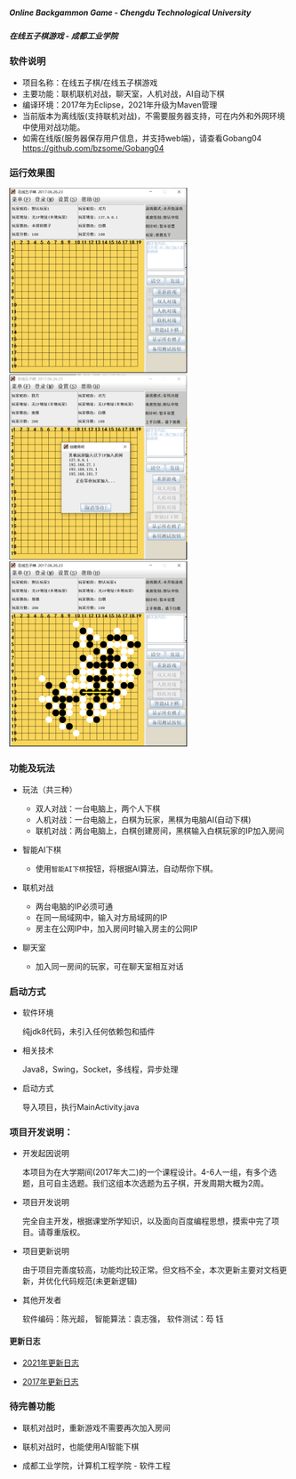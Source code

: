 ##### Online Backgammon Game - Chengdu Technological University

##### 在线五子棋游戏 - 成都工业学院

### 软件说明

- 项目名称：在线五子棋/在线五子棋游戏
- 主要功能：联机联机对战，聊天室，人机对战，AI自动下棋
- 编译环境：2017年为Eclipse，2021年升级为Maven管理
- 当前版本为离线版(支持联机对战)，不需要服务器支持，可在内外和外网环境中使用对战功能。
- 如需在线版(服务器保存用户信息，并支持web端)，请查看Gobang04 https://github.com/bzsome/Gobang04

### 运行效果图

<img src="./docs/images/app_main.png" title="程序主界面" width="320">  <img src="./docs/images/app_create_room.png" title="创建房间" width="320">  <img src="./docs/images/app_gaming.png"  title="游戏对战" width="320">
### 功能及玩法

- 玩法（共三种）
    - 双人对战：一台电脑上，两个人下棋
    - 人机对战：一台电脑上，白棋为玩家，黑棋为电脑AI(自动下棋)
    - 联机对战：两台电脑上，白棋创建房间，黑棋输入白棋玩家的IP加入房间

- 智能AI下棋
    - 使用`智能AI下棋`按钮，将根据AI算法，自动帮你下棋。

- 联机对战
    - 两台电脑的IP必须可通
    - 在同一局域网中，输入对方局域网的IP
    - 房主在公网IP中，加入房间时输入房主的公网IP

- 聊天室
    - 加入同一房间的玩家，可在聊天室相互对话

### 启动方式

- 软件环境

  纯jdk8代码，未引入任何依赖包和插件

- 相关技术

  Java8，Swing，Socket，多线程，异步处理

- 启动方式

  导入项目，执行MainActivity.java

### 项目开发说明：

- 开发起因说明

  本项目为在大学期间(2017年大二)的一个课程设计。4-6人一组，有多个选题，且可自主选题。我们这组本次选题为五子棋，开发周期大概为2周。

- 项目开发说明

  完全自主开发，根据课堂所学知识，以及面向百度编程思想，摸索中完了项目。请尊重版权。

- 项目更新说明

  由于项目完善度较高，功能均比较正常。但文档不全，本次更新主要对文档更新，并优化代码规范(未更新逻辑)

- 其他开发者

  软件编码：陈光超， 智能算法：袁志强， 软件测试：芶 钰

#### 更新日志

- [2021年更新日志](docs/change_log_2021.md)

- [2017年更新日志](docs/change_log_2017.md)

### 待完善功能

- 联机对战时，重新游戏不需要再次加入房间
- 联机对战时，也能使用AI智能下棋


- 成都工业学院，计算机工程学院 - 软件工程
